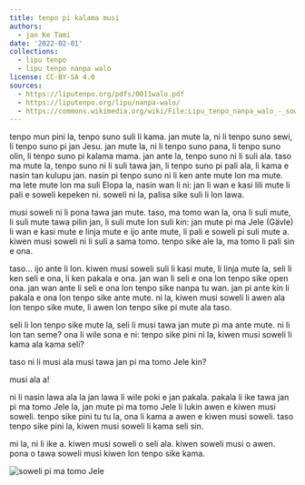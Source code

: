 ```yaml
---
title: tenpo pi kalama musi
authors:
  - jan Ke Tami
date: '2022-02-01'
collections:
  - lipu tenpo
  - lipu tenpo nanpa walo
license: CC-BY-SA 4.0
sources:
  - https://liputenpo.org/pdfs/0011walo.pdf
  - https://liputenpo.org/lipu/nanpa-walo/
  - https://commons.wikimedia.org/wiki/File:Lipu_tenpo_nanpa_walo_-_soweli_pi_ma_tomo_Jele.png
---
```


tenpo mun pini la, tenpo suno suli li kama. jan mute la, ni li tenpo suno sewi, li tenpo suno pi jan Jesu. jan mute la, ni li tenpo suno pana, li tenpo suno olin, li tenpo suno pi kalama mama. jan ante la, tenpo suno ni li suli ala. taso ma mute la, tenpo suno ni li suli tawa jan, li tenpo suno pi pali ala, li kama e nasin tan kulupu jan. nasin pi tenpo suno ni li ken ante mute lon ma mute. ma lete mute lon ma suli Elopa la, nasin wan li ni: jan li wan e kasi lili mute li pali e soweli kepeken ni. soweli ni la, palisa sike suli li lon lawa.

musi soweli ni li pona tawa jan mute. taso, ma tomo wan la, ona li suli mute, li suli mute tawa pilin jan, li suli mute lon suli kin: jan mute pi ma Jele (Gävle) li wan e kasi mute e linja mute e ijo ante mute, li pali e soweli pi suli mute a. kiwen musi soweli ni li suli a sama tomo. tenpo sike ale la, ma tomo li pali sin e ona.

taso… ijo ante li lon. kiwen musi soweli suli li kasi mute, li linja mute la, seli li ken seli e ona, li ken pakala e ona. jan wan li seli e ona lon tenpo sike open ona. jan wan ante li seli e ona lon tenpo sike nanpa tu wan. jan pi ante kin li pakala e ona lon tenpo sike ante mute. ni la, kiwen musi soweli li awen ala lon tenpo sike mute, li awen lon tenpo sike pi mute ala taso.

seli li lon tenpo sike mute la, seli li musi tawa jan mute pi ma ante mute. ni li lon tan seme? ona li wile sona e ni: tenpo sike pini ni la, kiwen musi soweli li kama ala kama seli?

taso ni li musi ala musi tawa jan pi ma tomo Jele kin?

musi ala a!

ni li nasin lawa ala la jan lawa li wile poki e jan pakala. pakala li ike tawa jan pi ma tomo Jele la, jan mute pi ma tomo Jele li lukin awen e kiwen musi soweli. tenpo sike pini tu tu la, ona li kama a awen e kiwen musi soweli. taso tenpo sike pini la, kiwen musi soweli li kama seli sin.

mi la, ni li ike a. kiwen musi soweli o seli ala. kiwen soweli musi o awen. pona o tawa soweli musi kiwen lon tenpo sike kama.

![soweli pi ma tomo Jele](https://upload.wikimedia.org/wikipedia/commons/1/18/Lipu_tenpo_nanpa_walo_-_soweli_pi_ma_tomo_Jele.png)